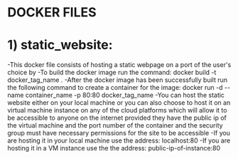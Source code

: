 # DOCKER FILES

# 1) static_website:
   -This docker file consists of hosting a static webpage on a port of the user's choice by 
   -To build the docker image run the command: docker build -t docker_tag_name .
   -After the docker image has been successfully built run the following command to create a container for the image: docker run -d --name container_name -p 80:80 docker_tag_name
   -You can host the static website either on your local machine or you can also choose to host it on an virtual machine instance on any of the cloud platforms which will allow it to be accessible to anyone on the 
    internet provided they have the public ip of the virtual machine and the port number of the container and the security group must have necessary permissions for the site to be accessible
    -If you are hosting it in your local machine use the address: localhost:80
    -If you are hosting it in a VM instance use the the address: public-ip-of-instance:80
